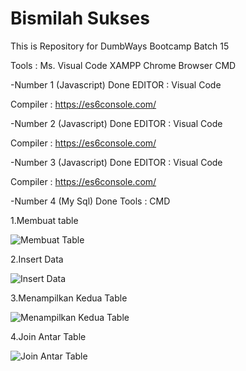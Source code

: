 # Bismilah Sukses
This is Repository for DumbWays Bootcamp Batch 15 

Tools : 
Ms. Visual Code
XAMPP
Chrome Browser
CMD

-Number 1 (Javascript) Done
 EDITOR    : Visual Code

 Compiler  : https://es6console.com/

-Number 2 (Javascript) Done
 EDITOR    : Visual Code

 Compiler  : https://es6console.com/

-Number 3 (Javascript) Done
 EDITOR    : Visual Code

 Compiler  : https://es6console.com/

-Number 4 (My Sql) Done
 Tools     : CMD
 
 1.Membuat table

![Membuat Table](https://user-images.githubusercontent.com/59035856/75750363-9cf39080-5d56-11ea-8bac-c3653403bb4d.PNG)
 
 2.Insert Data
 
![Insert Data](https://user-images.githubusercontent.com/59035856/75750394-b1378d80-5d56-11ea-8328-507837a5809c.PNG)
 
 3.Menampilkan Kedua Table

![Menampilkan Kedua Table](https://user-images.githubusercontent.com/59035856/75750429-c2809a00-5d56-11ea-83c5-2e30648415c0.PNG)

4.Join Antar Table
 
![Join Antar Table](https://user-images.githubusercontent.com/59035856/75750494-e8a63a00-5d56-11ea-9307-7d5aeb308b1a.PNG)

